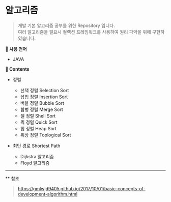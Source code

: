 # 알고리즘

> 개발 기본 알고리즘 공부를 위한 Repository 입니다.  
> 여러 알고리즘을 필요시 컬렉션 프레임워크를 사용하여 원리 파악을 위해 구현하였습니다.  

**:pushpin: 사용 언어**
* JAVA

**:book: Contents**
 * 정렬  
   + 선택 정렬 Selection Sort  
   + 삽입 정렬 Insertion Sort
   + 버블 정렬 Bubble Sort
   + 합병 정렬 Merge Sort
   + 셸 정렬 Shell Sort
   + 퀵 정렬 Quick Sort
   + 힙 정렬 Heap Sort
   + 위상 정렬 Toplogical Sort  
   
 * 최단 경로 Shortest Path
   + Dijkstra 알고리즘
   + Floyd 알고리즘
---
** 참조
> https://gmlwjd9405.github.io/2017/10/01/basic-concepts-of-development-algorithm.html
